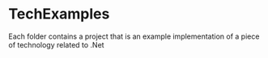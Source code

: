 # TechExamples
Each folder contains a project that is an example implementation of a piece of technology related to .Net

